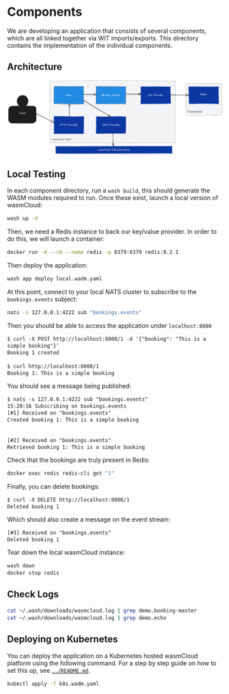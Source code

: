# Components

We are developing an application that consists of several components, which are all linked together
via WIT imports/exports. This directory contains the implementation of the individual components.

## Architecture

![Application Architecture](./assets/demo-app-architecture.excalidraw.png)

## Local Testing

In each component directory, run a `wash build`, this should generate the WASM modules required to
run. Once these exist, launch a local version of wasmCloud:

```sh
wash up -d
```

Then, we need a Redis instance to back our key/value provider. In order to do this, we will launch a
container:

```sh
docker run -d --rm --name redis -p 6379:6379 redis:8.2.1
```

Then deploy the application:

```sh
wash app deploy local.wadm.yaml
```

At this point, connect to your local NATS cluster to subscribe to the `bookings.events` subject:

```sh
nats -s 127.0.0.1:4222 sub "bookings.events"
```

Then you should be able to access the application under `localhost:8000`

```console
$ curl -X POST http://localhost:8000/1 -d '{"booking": "This is a simple booking"}'
Booking 1 created

$ curl http://localhost:8000/1
Booking 1: This is a simple booking
```

You should see a message being published:

```console
$ nats -s 127.0.0.1:4222 sub "bookings.events"
15:20:16 Subscribing on bookings.events
[#1] Received on "bookings.events"
Created booking 1: This is a simple booking


[#2] Received on "bookings.events"
Retrieved booking 1: This is a simple booking
```

Check that the bookings are truly present in Redis:

```sh
docker exec redis redis-cli get "1"
```

Finally, you can delete bookings:

```console
$ curl -X DELETE http://localhost:8000/1
Deleted booking 1
```

Which should also create a message on the event stream:

```console
[#3] Received on "bookings.events"
Deleted booking 1
```

Tear down the local wasmCloud instance:

```sh
wash down
docker stop redis
```

## Check Logs

```sh
cat ~/.wash/downloads/wasmcloud.log | grep demo.booking-master
cat ~/.wash/downloads/wasmcloud.log | grep demo.echo
```

## Deploying on Kubernetes

You can deploy the application on a Kubernetes hosted wasmCloud platform using the following
command. For a step by step guide on how to set this up, see [`../README.md`](../README.md).

```sh
kubectl apply -f k8s.wadm.yaml
```
